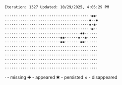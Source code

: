 `Iteration: 1327 Updated: 10/29/2025, 4:05:29 PM`
<!-- GOL_START -->
`·······································✱✱·`</br>
`······································✱··✱`</br>
`······································✱·✱·`</br>
`·······································✱··`</br>
`··································✱✱······`</br>
`·························✱✱······✱··✱·····`</br>
`·························✱✱·······✱✱······`</br>
`··········································`</br>
`··········································`</br>
`··········································`</br>
`··········································`</br>
`··········································`</br>
`··········································`</br>
<!-- GOL_END -->
· - missing
✚ - appeared
✱ - persisted
× - disappeared